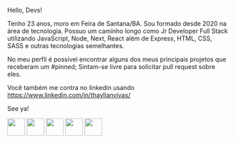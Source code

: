 Hello, Devs!

Tenho 23 anos, moro em Feira de Santana/BA. 
Sou formado desde 2020 na área de tecnologia. 
Possuo um caminho longo como Jr Developer Full Stack utilizando JavaScript, Node, Next, React além de Express, HTML, CSS, SASS e outras tecnologias semelhantes.

No meu perfil é possível encontrar alguns dos meus principais projetos que receberam um #pinned; Sintam-se livre para solicitar pull request sobre eles.

Você também me contra no linkedin usando https://www.linkedin.com/in/thayllanvivas/

See ya!

<img src="https://cdn.jsdelivr.net/gh/devicons/devicon/icons/nodejs/nodejs-original.svg" height='40' width='40'/>
<img src="https://cdn.jsdelivr.net/gh/devicons/devicon/icons/javascript/javascript-original.svg" height='40' width='40'/>
<img src="https://cdn.jsdelivr.net/gh/devicons/devicon/icons/express/express-original.svg" height='40' width='40' />
<img src="https://cdn.jsdelivr.net/gh/devicons/devicon/icons/nextjs/nextjs-original-wordmark.svg" height='40' width='40' />
<img src="https://cdn.jsdelivr.net/gh/devicons/devicon/icons/react/react-original-wordmark.svg" height='40' width='40' />
